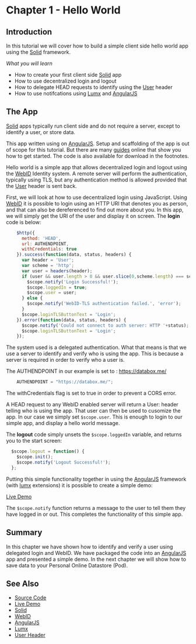 # Chapter 1 - Hello World

## Introduction

In this tutorial we will cover how to build a simple client side hello world app using the [Solid](https://github.com/solid) framework.  

*What you will learn*

* How to create your first client side [Solid](https://github.com/solid) app
* How to use decentralized login and logout
* How to delegate HEAD requests to identify using the [User](https://www.w3.org/community/rww/wiki/User_Header) header
* How to use notifcations using [Lumx](http://ui.lumapps.com/) and [AngularJS](https://angularjs.org/)

## The App

[Solid](https://github.com/solid) apps typically run client side and do not require a server, except to identify a user, or store data.

This app written using on [AngularJS](https://angularjs.org/).  Setup and scaffolding of the app is out of scope for this tutorial.  But there are many [guides](https://docs.angularjs.org/misc/started) online that show you how to get started.  The code is also available for download in the footnotes.

Hello world is a simple app that allows decentralized login and logout using the [WebID](http://webid.info/) Identity system.  A remote server will perform the authentication, typically using TLS, but any authentication method is allowed provided that the [User](https://www.w3.org/community/rww/wiki/User_Header) header is sent back.


First, we will look at how to use decentralized login using JavaScript.  Using [WebID](http://webid.info/) it is possible to login using an HTTP URI that denotes you as person, and that can also be dereferenced to find out more about you.  In this app, we will simply get the URI of the user and display it on screen.  The **login** code is below:

```javascript
    $http({
      method: 'HEAD',
      url: AUTHENDPOINT,
      withCredentials: true
    }).success(function(data, status, headers) {
      var header = 'User';
      var scheme = 'http';
      var user = headers(header);
      if (user && user.length > 0 && user.slice(0,scheme.length) === scheme) {
        $scope.notify('Login Successful!');
        $scope.loggedIn = true;
        $scope.user = user;
      } else {
        $scope.notify('WebID-TLS authentication failed.', 'error');
      }
      $scope.loginTLSButtonText = 'Login';
    }).error(function(data, status, headers) {
      $scope.notify('Could not connect to auth server: HTTP '+status);
      $scope.loginTLSButtonText = 'Login';
    });


  ```
  
The system used is a delegated authentication.  What that means is that we use a server to identify and verify who is using the app.  This is because a server is required in order to verify who a user is.  

The AUTHENDPOINT in our example is set to : https://databox.me/

```javascript
    AUTHENDPOINT = "https://databox.me/";
```
The withCredentials flag is set to true in order to prevent a CORS error.

A HEAD request to any WebID enabled server will return a User: header telling who is using the app.  That user can then be used to cusomize the app.  In our case we simply set `$scope.user`.  This is enough to login to our simple app, and display a hello world message.

The **logout** code simply unsets the `$scope.loggedIn` variable, and returns you to the start screen:

```javascript
  $scope.logout = function() {
    $scope.init();
    $scope.notify('Logout Successful!');
  };
```

Putting this simple functionality together in using the [AngularJS](https://angularjs.org/) framework (with [lumx](http://ui.lumapps.com/) extensions) it is possible to create a simple demo:

  [Live Demo](http://melvincarvalho.github.io/helloworld/)
  
The `$scope.notify` function returns a message to the user to tell them they have logged in or out.  This completes the functionality of this simple app.
  
## Summary

In this chapter we have shown how to identify and verify a user using delegated login and WebID.  We have packaged the code into an [AngularJS](https://angularjs.org/) app and presented a simple demo.  In the next chapter we will show how to save data to your Personal Online Datastore (Pod).

## See Also

* [Source Code](https://github.com/melvincarvalho/helloworld)
* [Live Demo](http://melvincarvalho.github.io/helloworld/)
* [Solid](https://github.com/solid)
* [WebID](http://webid.info/)
* [AngularJS](https://angularjs.org/)
* [Lumx](http://ui.lumapps.com/)
* [User Header](https://www.w3.org/community/rww/wiki/User_Header)
